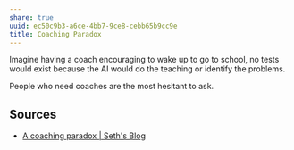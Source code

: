 ```yaml
---
share: true
uuid: ec50c9b3-a6ce-4bb7-9ce8-cebb65b9cc9e
title: Coaching Paradox
---
```

Imagine having a coach encouraging to wake up to go to school, no tests would exist because the AI would do the teaching or identify the problems. 

People who need coaches are the most hesitant to ask.

## Sources

* [A coaching paradox | Seth's Blog](https://seths.blog/2021/07/a-coaching-paradox/)